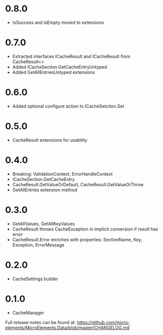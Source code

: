 # 0.8.0
- IsSuccess and IsEmpty moved to extensions

# 0.7.0
- Extracted interfaces ICacheResult and ICacheResult<T> from CacheResult<>
- Added ICacheSection.GetCacheEntryUntyped
- Added GetAllEntriesUntyped extensions

# 0.6.0
- Added optional configure action to ICacheSetction.Set

# 0.5.0
- CacheResult extensions for usability

# 0.4.0
- Breaking: ValidationContext, ErrorHandleContext
- ICacheSection.GetCacheEntry
- CacheResult.GetValueOrDefault, CacheResult.GetValueOrThrow
- GetAllEntries extension method

# 0.3.0
- GetAllValues, GetAllKeyValues
- CacheResult throws CacheException in implicit conversion if result has error
- CacheResult.Error enriches with properties: SectionName, Key, Exception, ErrorMessage

# 0.2.0
- CacheSettings builder

# 0.1.0
- CacheManager

Full release notes can be found at: https://github.com/micro-elements/MicroElements.Data/blob/master/CHANGELOG.md
